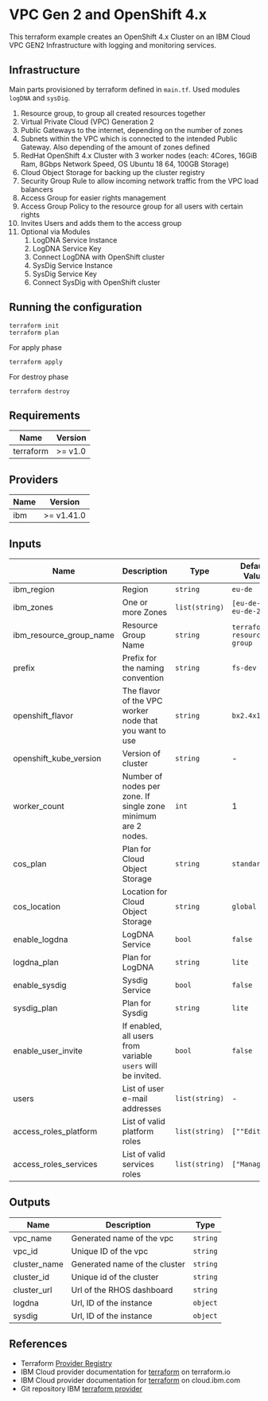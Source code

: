 # VPC Gen 2 and OpenShift 4.x

This terraform example creates an OpenShift 4.x Cluster on an IBM Cloud VPC GEN2 Infrastructure with logging and monitoring services.

## Infrastructure

Main parts provisioned by terraform defined in `main.tf`. Used modules `logDNA` and `sysDig`.

1. Resource group, to group all created resources together
1. Virtual Private Cloud (VPC) Generation 2
1. Public Gateways to the internet, depending on the number of zones
1. Subnets within the VPC which is connected to the intended Public Gateway. Also depending of the amount of zones defined
1. RedHat OpenShift 4.x Cluster with 3 worker nodes (each: 4Cores, 16GiB Ram, 8Gbps Network Speed, OS Ubuntu 18 64, 100GB Storage)
1. Cloud Object Storage for backing up the cluster registry
1. Security Group Rule to allow incoming network traffic from the VPC load balancers
1. Access Group for easier rights management
1. Access Group Policy to the resource group for all users with certain rights
1. Invites Users and adds them to the access group
1. Optional via Modules
   1. LogDNA Service Instance
   1. LogDNA Service Key
   1. Connect LogDNA with OpenShift cluster
   1. SysDig Service Instance
   1. SysDig Service Key
   1. Connect SysDig with OpenShift cluster

## Running the configuration

```shell
terraform init
terraform plan
```

For apply phase

```shell
terraform apply
```

For destroy phase

```shell
terraform destroy
```

## Requirements

| Name      | Version  |
| --------- | -------- |
| terraform | >= v1.0  |

## Providers

| Name | Version    |
| ---- | ---------- |
| ibm  | >= v1.41.0 |

## Inputs

| Name                    | Description                                                  | Type           | Default Value              |
| ----------------------- | ------------------------------------------------------------ | -------------- | -------------------------- |
| ibm_region              | Region                                                       | `string`       | `eu-de`                    |
| ibm_zones               | One or more Zones                                            | `list(string)` | `[eu-de-3, eu-de-2]`       |
| ibm_resource_group_name | Resource Group Name                                          | `string`       | `terraform-resource-group` |
| prefix                  | Prefix for the naming convention                             | `string`       | `fs-dev`                   |
| openshift_flavor        | The flavor of the VPC worker node that you want to use       | `string`       | `bx2.4x16`                 |
| openshift_kube_version  | Version of cluster                                           | `string`       | -                          |
| worker_count            | Number of nodes per zone. If single zone minimum are 2 nodes.| `int`          | 1                          |
| cos_plan                | Plan for Cloud Object Storage                                | `string`       | `standard`                 |
| cos_location            | Location for Cloud Object Storage                            | `string`       | `global`                   |
| enable_logdna           | LogDNA Service                                               | `bool`         | `false`                    |
| logdna_plan             | Plan for LogDNA                                              | `string`       | `lite`                     |
| enable_sysdig           | Sysdig Service                                               | `bool`         | `false`                    |
| sysdig_plan             | Plan for Sysdig                                              | `string`       | `lite`                     |
| enable_user_invite      | If enabled, all users from variable `users` will be invited. | `bool`         | `false`                    |
| users                   | List of user e-mail addresses                                | `list(string)` | -                          |
| access_roles_platform   | List of valid platform roles                                 | `list(string)` | `[""Editor"]`              |
| access_roles_services   | List of valid services roles                                 | `list(string)` | `["Manager"]`              |

## Outputs

| Name         | Description                   | Type     |
| ------------ | ----------------------------- | -------- |
| vpc_name     | Generated name of the vpc     | `string` |
| vpc_id       | Unique ID of the vpc          | `string` |
| cluster_name | Generated name of the cluster | `string` |
| cluster_id   | Unique id of the cluster      | `string` |
| cluster_url  | Url of the RHOS dashboard     | `string` |
| logdna       | Url, ID of the instance       | `object` |
| sysdig       | Url, ID of the instance       | `object` |

## References

- Terraform [Provider Registry](https://registry.terraform.io/browse/providers)
- IBM Cloud provider documentation for [terraform](https://registry.terraform.io/providers/IBM-Cloud/ibm/latest) on terraform.io
- IBM Cloud provider documentation for [terraform](https://cloud.ibm.com/docs/ibm-cloud-provider-for-terraform) on cloud.ibm.com
- Git repository IBM [terraform provider](https://github.com/IBM-Cloud/terraform-provider-ibm)
